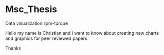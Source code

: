 # Msc_Thesis
Data visualization rpm-torque

Hello my name is Christian and i want to know about creating new charts and graphics for peer reviewed papers

Thanks
